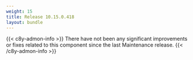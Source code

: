 ```yaml
---
weight: 15
title: Release 10.15.0.418
layout: bundle
---
```


<!--10.15.0.413 - 10.15.0.418-->

{{< c8y-admon-info >}}
There have not been any significant improvements or fixes related to this component since the last Maintenance release.
{{< /c8y-admon-info >}}
